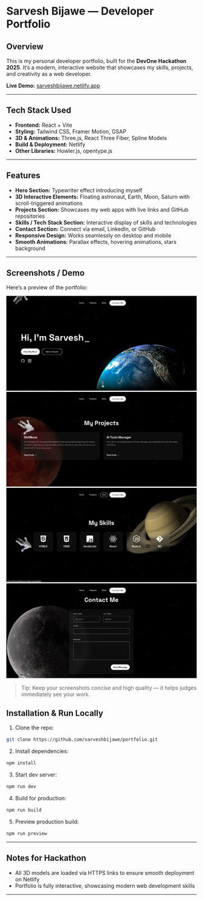 # Sarvesh Bijawe — Developer Portfolio

## Overview

This is my personal developer portfolio, built for the **DevOne Hackathon 2025**.
It’s a modern, interactive website that showcases my skills, projects, and creativity as a web developer.

**Live Demo:** [sarveshbijawe.netlify.app](https://sarveshbijawe.netlify.app)

---

## Tech Stack Used

* **Frontend:** React + Vite
* **Styling:** Tailwind CSS, Framer Motion, GSAP
* **3D & Animations:** Three.js, React Three Fiber, Spline Models
* **Build & Deployment:** Netlify
* **Other Libraries:** Howler.js, opentype.js

---

## Features

* **Hero Section:** Typewriter effect introducing myself
* **3D Interactive Elements:** Floating astronaut, Earth, Moon, Saturn with scroll-triggered animations
* **Projects Section:** Showcases my web apps with live links and GitHub repositories
* **Skills / Tech Stack Section:** Interactive display of skills and technologies
* **Contact Section:** Connect via email, LinkedIn, or GitHub
* **Responsive Design:** Works seamlessly on desktop and mobile
* **Smooth Animations:** Parallax effects, hovering animations, stars background

---

## Screenshots / Demo

Here’s a preview of the portfolio:

![Hero Section](screenshots/hero.png)
![Projects Section](screenshots/project.png)
![Skills Section](screenshots/skill.png)
![Contact Section](screenshots/contact.png)

> Tip: Keep your screenshots concise and high quality — it helps judges immediately see your work.


## Installation & Run Locally

1. Clone the repo:

```bash
git clone https://github.com/sarveshbijawe/portfolio.git
```

2. Install dependencies:

```bash
npm install
```

3. Start dev server:

```bash
npm run dev
```

4. Build for production:

```bash
npm run build
```

5. Preview production build:

```bash
npm run preview
```

---

## Notes for Hackathon

* All 3D models are loaded via HTTPS links to ensure smooth deployment on Netlify
* Portfolio is fully interactive, showcasing modern web development skills

---

